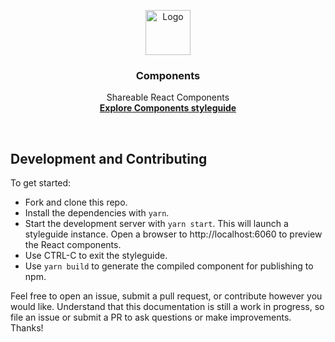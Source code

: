 <p align="center">
  <a href="https://mozilla-frontend-infra.github.io/components">
    <img src="https://raw.githubusercontent.com/mozilla-frontend-infra/components/master/logo.png" alt="Logo" width=72 height=72>
  </a>

  <h3 align="center">Components</h3>

  <p align="center">
    Shareable React Components
    <br>
    <a href="https://mozilla-frontend-infra.github.io/components"><strong>Explore Components styleguide</strong></a>
  </p>
</p>

<br>

## Development and Contributing

To get started:

- Fork and clone this repo.
- Install the dependencies with `yarn`.
- Start the development server with `yarn start`. This will launch a styleguide instance.
Open a browser to http://localhost:6060 to preview the React components.
- Use CTRL-C to exit the styleguide.
- Use `yarn build` to generate the compiled component for publishing to npm.

Feel free to open an issue, submit a pull request, or contribute however you would like. Understand that this
documentation is still a work in progress, so file an issue or submit a PR to ask questions or make improvements.
Thanks!
